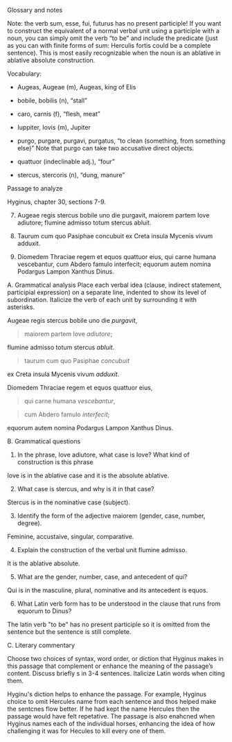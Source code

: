 Glossary and notes

Note: the verb sum, esse, fui, futurus has no present participle! If you want to construct the equivalent of a normal verbal unit using a participle with a noun, you can simply omit the verb “to be” and include the predicate (just as you can with finite forms of sum: Herculis fortis could be a complete sentence). This is most easily recognizable when the noun is an ablative in ablative absolute construction.

Vocabulary:

- Augeas, Augeae (m), Augeas, king of Elis

- bobile, bobilis (n), “stall”

- caro, carnis (f), “flesh, meat”

- Iuppiter, Iovis (m), Jupiter

- purgo, purgare, purgavi, purgatus, “to clean (something, from something else)” Note that purgo can take two accusative direct objects.

- quattuor (indeclinable adj.), “four”

- stercus, stercoris (n), “dung, manure”

Passage to analyze

Hyginus, chapter 30, sections 7-9.

7. Augeae regis stercus bobile uno die purgavit, maiorem partem Iove adiutore; flumine admisso totum stercus abluit.

8. Taurum cum quo Pasiphae concubuit ex Creta insula Mycenis vivum adduxit.

9. Diomedem Thraciae regem et equos quattuor eius, qui carne humana vescebantur, cum Abdero famulo interfecit; equorum autem nomina Podargus Lampon Xanthus Dinus.

A. Grammatical analysis Place each verbal idea (clause, indirect statement, participial expression) on a separate line, indented to show its level of subordination. Italicize the verb of each unit by surrounding it with asterisks.

Augeae regis stercus bobile uno die *purgavit*,
> maiorem partem Iove *adiutore*;

flumine admisso totum stercus *abluit*.
> taurum cum quo Pasiphae *concubuit*

ex Creta insula Mycenis vivum *adduxit*.

Diomedem Thraciae regem et equos quattuor eius,

> qui carne humana *vescebantur*,

> cum Abdero famulo *interfecit*;

equorum autem nomina Podargus Lampon Xanthus Dinus.

B. Grammatical questions

1. In the phrase, Iove adiutore, what case is Iove? What kind of construction is this phrase

Iove is in the ablative case and it is the absolute ablative.

2. What case is stercus, and why is it in that case?

Stercus is in the nominative case (subject).

3. Identify the form of the adjective maiorem (gender, case, number, degree).

Feminine, accustaive, singular, comparative.

4. Explain the construction of the verbal unit flumine admisso.

It is the ablative absolute.

5. What are the gender, number, case, and antecedent of qui?

Qui is in the masculine, plural, nominative and its antecedent is equos.

6. What Latin verb form has to be understood in the clause that runs from equorum to Dinus?

The latin verb "to be" has no present participle so it is omitted from the sentence but the sentence is still complete.

C. Literary commentary

Choose two choices of syntax, word order, or diction that Hyginus makes in this passage that complement or enhance the meaning of the passage’s content. Discuss briefly s in 3-4 sentences. Italicize Latin words when citing them.

Hyginu's diction helps to enhance the passage. For example, Hyginus choice to omit Hercules name from each sentence and thos helped make the sentcnes flow better. If he had kept the name Hercules then the passage would have felt repetative. The passage is also enahcned when Hyginus names each of the individual horses, enhancing the idea of how challenging it was for Hecules to kill every one of them.
